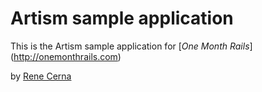 # Artism sample application

This is the Artism sample application for
[*One Month Rails*] (http://onemonthrails.com)

by [Rene Cerna](http://ReneCerna.com)
